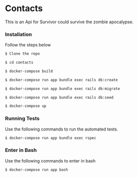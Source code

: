 # Contacts 

This is an Api for Survivor could survive the zombie apocalypse.

### Installation

Follow the steps below

```sh
$ Clone the repo

$ cd contacts

$ docker-compose build

$ docker-compose run app bundle exec rails db:create

$ docker-compose run app bundle exec rails db:migrate

$ docker-compose run app bundle exec rails db:seed

$ docker-compose up
```

### Running Tests

Use the following commands to run the automated tests.

```sh
$ docker-compose run app bundle exec rspec
```

### Enter in Bash

Use the following commands to enter in bash

```sh
$ docker-compose run app bash
```